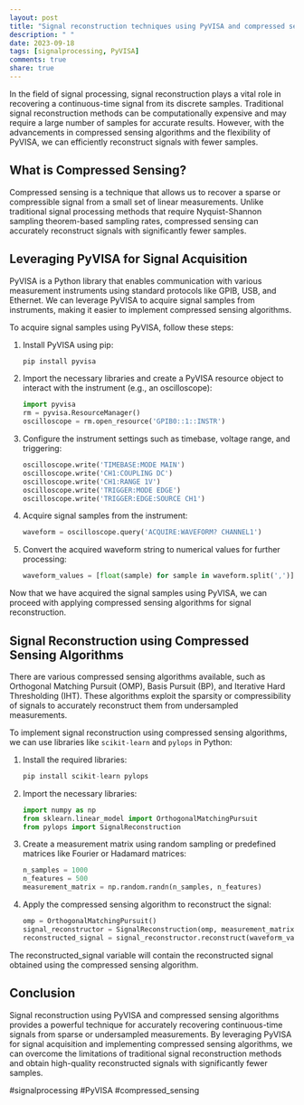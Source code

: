 ```yaml
---
layout: post
title: "Signal reconstruction techniques using PyVISA and compressed sensing algorithms"
description: " "
date: 2023-09-18
tags: [signalprocessing, PyVISA]
comments: true
share: true
---
```


In the field of signal processing, signal reconstruction plays a vital role in recovering a continuous-time signal from its discrete samples. Traditional signal reconstruction methods can be computationally expensive and may require a large number of samples for accurate results. However, with the advancements in compressed sensing algorithms and the flexibility of PyVISA, we can efficiently reconstruct signals with fewer samples.

## What is Compressed Sensing?

Compressed sensing is a technique that allows us to recover a sparse or compressible signal from a small set of linear measurements. Unlike traditional signal processing methods that require Nyquist-Shannon sampling theorem-based sampling rates, compressed sensing can accurately reconstruct signals with significantly fewer samples.

## Leveraging PyVISA for Signal Acquisition

PyVISA is a Python library that enables communication with various measurement instruments using standard protocols like GPIB, USB, and Ethernet. We can leverage PyVISA to acquire signal samples from instruments, making it easier to implement compressed sensing algorithms.

To acquire signal samples using PyVISA, follow these steps:
1. Install PyVISA using pip:
   ```python
   pip install pyvisa
   ```

2. Import the necessary libraries and create a PyVISA resource object to interact with the instrument (e.g., an oscilloscope):
   ```python
   import pyvisa
   rm = pyvisa.ResourceManager()
   oscilloscope = rm.open_resource('GPIB0::1::INSTR')
   ```

3. Configure the instrument settings such as timebase, voltage range, and triggering:
   ```python
   oscilloscope.write('TIMEBASE:MODE MAIN')
   oscilloscope.write('CH1:COUPLING DC')
   oscilloscope.write('CH1:RANGE 1V')
   oscilloscope.write('TRIGGER:MODE EDGE')
   oscilloscope.write('TRIGGER:EDGE:SOURCE CH1')
   ```

4. Acquire signal samples from the instrument:
   ```python
   waveform = oscilloscope.query('ACQUIRE:WAVEFORM? CHANNEL1')
   ```

5. Convert the acquired waveform string to numerical values for further processing:
   ```python
   waveform_values = [float(sample) for sample in waveform.split(',')]
   ```

Now that we have acquired the signal samples using PyVISA, we can proceed with applying compressed sensing algorithms for signal reconstruction.

## Signal Reconstruction using Compressed Sensing Algorithms

There are various compressed sensing algorithms available, such as Orthogonal Matching Pursuit (OMP), Basis Pursuit (BP), and Iterative Hard Thresholding (IHT). These algorithms exploit the sparsity or compressibility of signals to accurately reconstruct them from undersampled measurements.

To implement signal reconstruction using compressed sensing algorithms, we can use libraries like `scikit-learn` and `pylops` in Python:

1. Install the required libraries:
   ```python
   pip install scikit-learn pylops
   ```

2. Import the necessary libraries:
   ```python
   import numpy as np
   from sklearn.linear_model import OrthogonalMatchingPursuit
   from pylops import SignalReconstruction
   ```

3. Create a measurement matrix using random sampling or predefined matrices like Fourier or Hadamard matrices:
   ```python
   n_samples = 1000
   n_features = 500
   measurement_matrix = np.random.randn(n_samples, n_features)
   ```

4. Apply the compressed sensing algorithm to reconstruct the signal:
   ```python
   omp = OrthogonalMatchingPursuit()
   signal_reconstructor = SignalReconstruction(omp, measurement_matrix)
   reconstructed_signal = signal_reconstructor.reconstruct(waveform_values)
   ```

The reconstructed_signal variable will contain the reconstructed signal obtained using the compressed sensing algorithm.

## Conclusion

Signal reconstruction using PyVISA and compressed sensing algorithms provides a powerful technique for accurately recovering continuous-time signals from sparse or undersampled measurements. By leveraging PyVISA for signal acquisition and implementing compressed sensing algorithms, we can overcome the limitations of traditional signal reconstruction methods and obtain high-quality reconstructed signals with significantly fewer samples.

#signalprocessing #PyVISA #compressed_sensing